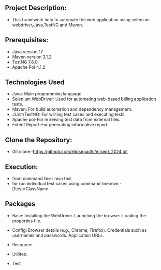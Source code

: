## Project Description:
- This framework help to automate the web application using selenium webdriver,Java,TestNG and Maven.

## Prerequisites:
- Java version 17
- Maven version 3.1.2
- TestNG 7.8.0
- Apache Poi 4.1.2
 
## Technologies Used

- Java: Main programming language.
- Selenium WebDriver: Used for automating web-based billing application tests.
- Maven: For build automation and dependency management.
- JUnit/TestNG: For writing test cases and executing tests
- Apache poi-For retreiving test data from external files.
- Extent Report-For generating informative report.

## Clone the Repository:
- Git clone -https://github.com/elipsepadhi/elisept_2024.git

## Execution: 
- from command line : mvn test
- for run individual test cases using command line:mvn -Dtest=ClassName

## Packages
- Base:
Installing the WebDriver.
Launching the browser.
Loading the properties file.

- Config:
Browser details (e.g., Chrome, Firefox).
Credentials such as usernames and passwords.
Application URLs.

- Resource:

- Utilites:

- Test
